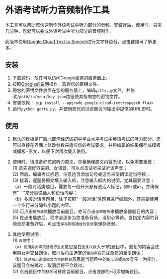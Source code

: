 # 外语考试听力音频制作工具

本工具可以帮助您快速制作外语考试中听力部分的音频。安装好后，使用时，只需几分钟，您就可以完成外语考试中听力部分的音频制作。

此版本使用[Google Cloud Text to Speech](https://cloud.google.com/text-to-speech/)进行文字转语音，点击链接可了解更多。

## 安装
1. 下载源码，放在可以访问Google服务的服务器上。
2. 按照[Google的说明](https://cloud.google.com/text-to-speech/docs/quickstart-client-libraries#before-you-begin)操作，取得您的密钥文件。
3. 将您的密钥文件放置在您的服务器上，编辑`gctts.py`文件，并修改`/path/to/your/key.json`路径使其指向您的密钥文件。
4. 安装依赖：
    ```pip install --upgrade google-cloud-texttospeech flask```
5. 运行`python gctts.py`，并使用现代的浏览器访问输出中提供的URL即可。

## 使用
1. 默认的模板是广西北部湾经济区初中学业水平考试中英语考试的听力部分。您可以直接在界面上修改参数来适应您的考试要求，并将编辑的结果保存成模板或模板+原文，以便下次再次载入使用。 
 
2. 使用时，请准备好您的听力原文，尽量确保原文内容无误，以免需要重做；  
    (1) 首先选好外语男、女语音，可以点击试听来试听该声音；  
    (2) 然后，编辑考试标题，注意适当添加句号或逗号来使朗读适当停顿；  
    (3) 接着，逐题将原文填入输入框，注意输入框内的说明，尤其需要注意：   
       （a）一段对话类题目，需要每一段开头都有说话人标记，如`M:`或`W:`，并确保有“：”来分隔说话人和说话内容；  
       （b）多段对话类题目，除了按照“一段对话”类题目进行编辑外，还需要使用一个空行来分隔各小题的内容。  
    (4) 可点击`播放此题`播放当前题目，亦可点击`全部播放`来播放全部题目的内容；    
    (5) 在点击播放后，程序会逐步为您准备音频，请耐心等待。当指定内容的音频全部准备好后，可点击`保存刚刚播放的音频`来保存音频。

3. 其他使用说明：   
    (1) `设置`中：   
        （a）`使用男女声交替进行重复`意思是在`重复次数`大于1的题目中，重复的内容会使用男女声交替朗读，取消后将由选定的`使用声音`完成全部的重复朗读；   
        （b）`跳过指示语或原文为空的题目`意思是当题目中的`指示语`或`原文`有任一为空时，该题目会被跳过，取消后将不会跳过。   
    (2) 点击题目中的`移除`可移除当前题目，点击底部的`+`可添加新题目。
